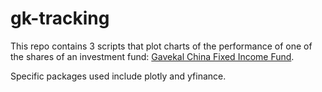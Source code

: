 # gk-tracking

This repo contains 3 scripts that plot charts of the performance of one of the shares of an investment fund: [Gavekal China Fixed Income Fund](https://web.gavekal-capital.com/country-disclaimer?destination=product/gavekal-china-fixed-income-fund 'Gavekal China Fixed Income Fund').

Specific packages used include plotly and yfinance.